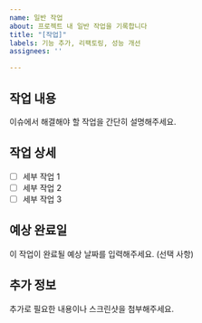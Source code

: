 ```yaml
---
name: 일반 작업
about: 프로젝트 내 일반 작업을 기록합니다
title: "[작업]"
labels: 기능 추가, 리팩토링, 성능 개선
assignees: ''

---
```


## 작업 내용
이슈에서 해결해야 할 작업을 간단히 설명해주세요.

## 작업 상세
- [ ] 세부 작업 1
- [ ] 세부 작업 2
- [ ] 세부 작업 3

## 예상 완료일
이 작업이 완료될 예상 날짜를 입력해주세요. (선택 사항)

## 추가 정보
추가로 필요한 내용이나 스크린샷을 첨부해주세요.

